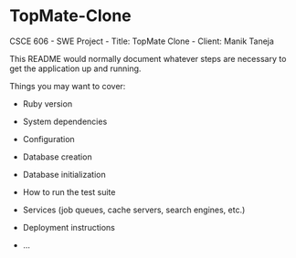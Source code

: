 # TopMate-Clone
CSCE 606 - SWE Project - Title: TopMate Clone - Client: Manik Taneja


This README would normally document whatever steps are necessary to get the
application up and running.

Things you may want to cover:

* Ruby version

* System dependencies

* Configuration

* Database creation

* Database initialization

* How to run the test suite

* Services (job queues, cache servers, search engines, etc.)

* Deployment instructions

* ...